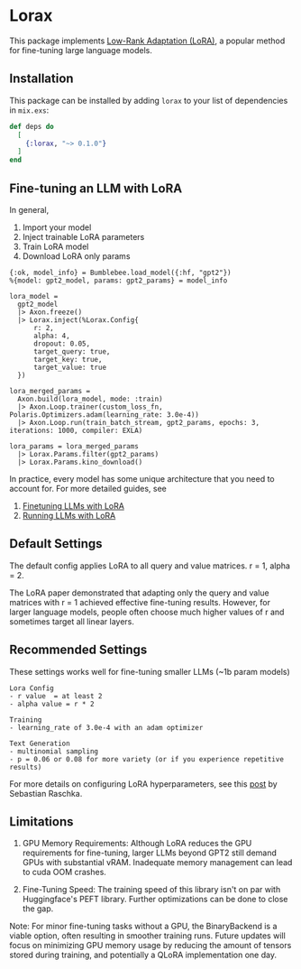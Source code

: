 # Lorax

This package implements [Low-Rank Adaptation (LoRA)](https://arxiv.org/abs/2106.09685), a popular method for fine-tuning large language models.

## Installation

This package can be installed by adding `lorax` to your list of dependencies in `mix.exs`:

```elixir
def deps do
  [
    {:lorax, "~> 0.1.0"}
  ]
end
```

## Fine-tuning an LLM with LoRA

In general,

1. Import your model
2. Inject trainable LoRA parameters
3. Train LoRA model
4. Download LoRA only params

```
{:ok, model_info} = Bumblebee.load_model({:hf, "gpt2"})
%{model: gpt2_model, params: gpt2_params} = model_info

lora_model =
  gpt2_model
  |> Axon.freeze()
  |> Lorax.inject(%Lorax.Config{
      r: 2,
      alpha: 4,
      dropout: 0.05,
      target_query: true,
      target_key: true,
      target_value: true
  })

lora_merged_params =
  Axon.build(lora_model, mode: :train)
  |> Axon.Loop.trainer(custom_loss_fn, Polaris.Optimizers.adam(learning_rate: 3.0e-4))
  |> Axon.Loop.run(train_batch_stream, gpt2_params, epochs: 3, iterations: 1000, compiler: EXLA)

lora_params = lora_merged_params
  |> Lorax.Params.filter(gpt2_params)
  |> Lorax.Params.kino_download()
```

In practice, every model has some unique architecture that you need to account for.
For more detailed guides, see

1. [Finetuning LLMs with LoRA](finetuning_gpt_with_lora.livemd)
2. [Running LLMs with LoRA](running_gpt_with_lora.livemd)

## Default Settings

The default config applies LoRA to all query and value matrices. r = 1, alpha = 2.

The LoRA paper demonstrated that adapting only the query and value matrices with r = 1 achieved effective fine-tuning results. However, for larger language models, people often choose much higher values of r and sometimes target all linear layers.

## Recommended Settings
These settings works well for fine-tuning smaller LLMs (~1b param models) 

```
Lora Config
- r value  = at least 2
- alpha value = r * 2

Training
- learning_rate of 3.0e-4 with an adam optimizer

Text Generation
- multinomial sampling
- p = 0.06 or 0.08 for more variety (or if you experience repetitive results)
```

For more details on configuring LoRA hyperparameters, see this [post](https://lightning.ai/pages/community/lora-insights/) by Sebastian Raschka.

## Limitations

1. GPU Memory Requirements: Although LoRA reduces the GPU requirements for fine-tuning, larger LLMs beyond GPT2 still demand GPUs with substantial vRAM. Inadequate memory management can lead to cuda OOM crashes.

2. Fine-Tuning Speed: The training speed of this library isn't on par with Huggingface's PEFT library. Further optimizations can be done to close the gap. 

Note: For minor fine-tuning tasks without a GPU, the BinaryBackend is a viable option, often resulting in smoother training runs. Future updates will focus on minimizing GPU memory usage by reducing the amount of tensors stored during training, and potentially a QLoRA implementation one day.

